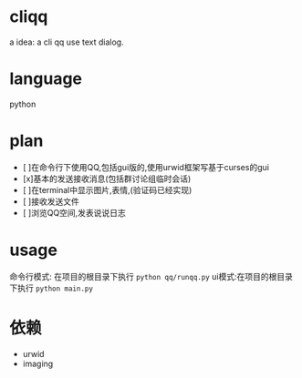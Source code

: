 cliqq
=====
a idea: a cli qq use text dialog.

language
=====
python

plan
=====
- [ ]在命令行下使用QQ,包括gui版的,使用urwid框架写基于curses的gui
- [x]基本的发送接收消息(包括群讨论组临时会话)
- [ ]在terminal中显示图片,表情,(验证码已经实现)
- [ ]接收发送文件
- [ ]浏览QQ空间,发表说说日志

usage
=====
命令行模式: 在项目的根目录下执行 `python qq/runqq.py`
ui模式:在项目的根目录下执行 `python main.py`

依赖
==
- urwid
- imaging
